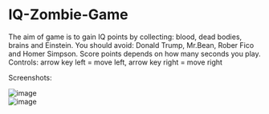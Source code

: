 # IQ-Zombie-Game
The aim of game is to gain IQ points by collecting: blood, dead bodies, brains and Einstein.
You should avoid: Donald Trump, Mr.Bean, Rober Fico and Homer Simpson.
Score points depends on how many seconds you play.
Controls: arrow key left = move left, arrow key right = move right

Screenshots:

![image](https://raw.githubusercontent.com/Johnny-FTW/IQ-Zombie-Game/screens/iq1.png)
<br>
![image](https://raw.githubusercontent.com/Johnny-FTW/IQ-Zombie-Game/screens/iq2.png)
